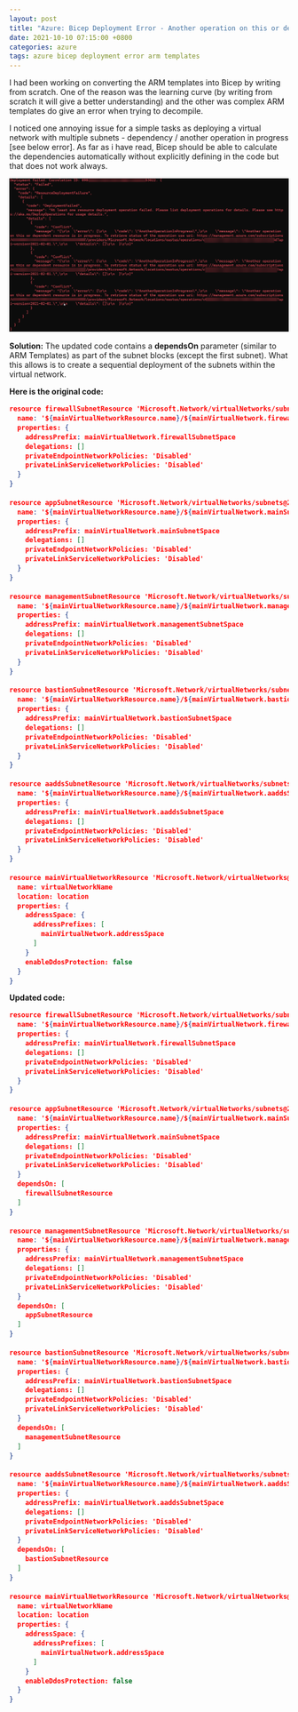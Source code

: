 ```yaml
---
layout: post
title: "Azure: Bicep Deployment Error - Another operation on this or dependent resource is in progress"
date: 2021-10-10 07:15:00 +0800
categories: azure
tags: azure bicep deployment error arm templates
---
```


I had been working on converting the ARM templates into Bicep by writing from scratch. One of the reason was the learning curve (by writing from scratch it will give a better understanding) and the other was complex ARM templates do give an error when trying to decompile.

I noticed one annoying issue for a simple tasks as deploying a virtual network with multiple subnets - dependency / another operation in progress [see below error]. As far as i have read, Bicep should be able to calculate the dependencies automatically without explicitly defining in the code but that does not work always.

![bicep error](/images/azure-bicep-dep-error.jpg "Bicep Deployment Error")

**Solution:**
The updated code contains a **dependsOn** parameter (similar to ARM Templates) as part of the subnet blocks (except the first subnet). What this allows is to create a sequential deployment of the subnets within the virtual network.


**Here is the original code:**
```json
resource firewallSubnetResource 'Microsoft.Network/virtualNetworks/subnets@2021-02-01' = {
  name: '${mainVirtualNetworkResource.name}/${mainVirtualNetwork.firewallSubnetName}'
  properties: {
    addressPrefix: mainVirtualNetwork.firewallSubnetSpace
    delegations: []
    privateEndpointNetworkPolicies: 'Disabled'
    privateLinkServiceNetworkPolicies: 'Disabled'
  }
}

resource appSubnetResource 'Microsoft.Network/virtualNetworks/subnets@2021-02-01' = {
  name: '${mainVirtualNetworkResource.name}/${mainVirtualNetwork.mainSubnetName}'
  properties: {
    addressPrefix: mainVirtualNetwork.mainSubnetSpace
    delegations: []
    privateEndpointNetworkPolicies: 'Disabled'
    privateLinkServiceNetworkPolicies: 'Disabled'
  }
}

resource managementSubnetResource 'Microsoft.Network/virtualNetworks/subnets@2021-02-01' = {
  name: '${mainVirtualNetworkResource.name}/${mainVirtualNetwork.managementSubnetName}'
  properties: {
    addressPrefix: mainVirtualNetwork.managementSubnetSpace
    delegations: []
    privateEndpointNetworkPolicies: 'Disabled'
    privateLinkServiceNetworkPolicies: 'Disabled'
  }
}

resource bastionSubnetResource 'Microsoft.Network/virtualNetworks/subnets@2021-02-01' = {
  name: '${mainVirtualNetworkResource.name}/${mainVirtualNetwork.bastionSubnetName}'
  properties: {
    addressPrefix: mainVirtualNetwork.bastionSubnetSpace
    delegations: []
    privateEndpointNetworkPolicies: 'Disabled'
    privateLinkServiceNetworkPolicies: 'Disabled'
  }
}

resource aaddsSubnetResource 'Microsoft.Network/virtualNetworks/subnets@2021-02-01' = {
  name: '${mainVirtualNetworkResource.name}/${mainVirtualNetwork.aaddsSubnetName}'
  properties: {
    addressPrefix: mainVirtualNetwork.aaddsSubnetSpace
    delegations: []
    privateEndpointNetworkPolicies: 'Disabled'
    privateLinkServiceNetworkPolicies: 'Disabled'
  }
}

resource mainVirtualNetworkResource 'Microsoft.Network/virtualNetworks@2020-11-01' = {
  name: virtualNetworkName
  location: location
  properties: {
    addressSpace: {
      addressPrefixes: [
        mainVirtualNetwork.addressSpace
      ]
    }
    enableDdosProtection: false
  }
}
```

**Updated code:**
```json
resource firewallSubnetResource 'Microsoft.Network/virtualNetworks/subnets@2021-02-01' = {
  name: '${mainVirtualNetworkResource.name}/${mainVirtualNetwork.firewallSubnetName}'
  properties: {
    addressPrefix: mainVirtualNetwork.firewallSubnetSpace
    delegations: []
    privateEndpointNetworkPolicies: 'Disabled'
    privateLinkServiceNetworkPolicies: 'Disabled'
  }
}

resource appSubnetResource 'Microsoft.Network/virtualNetworks/subnets@2021-02-01' = {
  name: '${mainVirtualNetworkResource.name}/${mainVirtualNetwork.mainSubnetName}'
  properties: {
    addressPrefix: mainVirtualNetwork.mainSubnetSpace
    delegations: []
    privateEndpointNetworkPolicies: 'Disabled'
    privateLinkServiceNetworkPolicies: 'Disabled'
  }
  dependsOn: [
    firewallSubnetResource
  ]
}

resource managementSubnetResource 'Microsoft.Network/virtualNetworks/subnets@2021-02-01' = {
  name: '${mainVirtualNetworkResource.name}/${mainVirtualNetwork.managementSubnetName}'
  properties: {
    addressPrefix: mainVirtualNetwork.managementSubnetSpace
    delegations: []
    privateEndpointNetworkPolicies: 'Disabled'
    privateLinkServiceNetworkPolicies: 'Disabled'
  }
  dependsOn: [
    appSubnetResource
  ]
}

resource bastionSubnetResource 'Microsoft.Network/virtualNetworks/subnets@2021-02-01' = {
  name: '${mainVirtualNetworkResource.name}/${mainVirtualNetwork.bastionSubnetName}'
  properties: {
    addressPrefix: mainVirtualNetwork.bastionSubnetSpace
    delegations: []
    privateEndpointNetworkPolicies: 'Disabled'
    privateLinkServiceNetworkPolicies: 'Disabled'
  }
  dependsOn: [
    managementSubnetResource
  ]
}

resource aaddsSubnetResource 'Microsoft.Network/virtualNetworks/subnets@2021-02-01' = {
  name: '${mainVirtualNetworkResource.name}/${mainVirtualNetwork.aaddsSubnetName}'
  properties: {
    addressPrefix: mainVirtualNetwork.aaddsSubnetSpace
    delegations: []
    privateEndpointNetworkPolicies: 'Disabled'
    privateLinkServiceNetworkPolicies: 'Disabled'
  }
  dependsOn: [
    bastionSubnetResource
  ]
}

resource mainVirtualNetworkResource 'Microsoft.Network/virtualNetworks@2020-11-01' = {
  name: virtualNetworkName
  location: location
  properties: {
    addressSpace: {
      addressPrefixes: [
        mainVirtualNetwork.addressSpace
      ]
    }
    enableDdosProtection: false
  }
}
```




